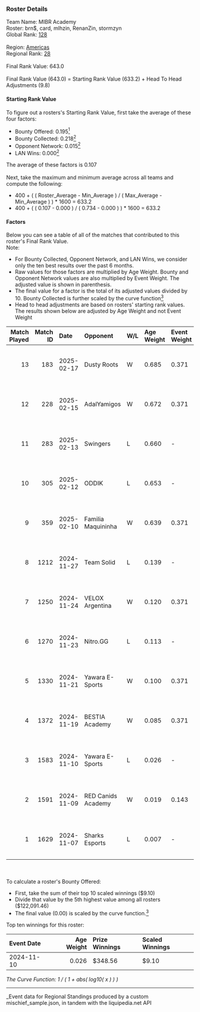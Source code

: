 ### Roster Details<br />
Team Name: MIBR Academy<br />
Roster: brn$, card, mlhzin, RenanZin, stormzyn<br />
Global Rank: [128](../../standings_global_2025_05_05.md)<br />
<br />
Region: [Americas]( ../../standings_americas_2025_05_05.md)<br />
Regional Rank: [28]( ../../standings_americas_2025_05_05.md)<br />
<br />
Final Rank Value:  643.0<br />
<br />
Final Rank Value (643.0) = Starting Rank Value (633.2) + Head To Head Adjustments (9.8)<br />

#### Starting Rank Value<br />
To figure out a rosters's Starting Rank Value, first take the average of these four factors:<br />
- Bounty Offered: 0.195[<sup>1</sup>](#table2)
- Bounty Collected: 0.218[<sup>2</sup>](#table1)
- Opponent Network: 0.015[<sup>2</sup>](#table1)
- LAN Wins: 0.000[<sup>2</sup>](#table1)

The average of these factors is 0.107<br />
<br />
Next, take the maximum and minimum average across all teams and compute the following:<br />
- 400 + ( ( Roster_Average - Min_Average ) / ( Max_Average - Min_Average ) ) * 1600 = 633.2
- 400 + ( ( 0.107 - 0.000 ) / ( 0.734 - 0.000 ) ) * 1600 = 633.2


#### Factors<br />
Below you can see a table of all of the matches that contributed to this roster's Final Rank Value.<br />
Note:<br />

- For Bounty Collected, Opponent Network, and LAN Wins, we consider only the ten best results over the past 6 months.
- Raw values for those factors are multiplied by Age Weight. Bounty and Opponent Network values are also multiplied by Event Weight. The adjusted value is shown in parenthesis.
- The final value for a factor is the total of its adjusted values divided by 10. Bounty Collected is further scaled by the curve function[<sup>3</sup>](#curveFunction)
- Head to head adjustments are based on rosters' starting rank values. The results shown below are adjusted by Age Weight and not Event Weight
<span id="table1"></span><br />


| Match Played | Match ID | Date       | Opponent           | W/L | Age Weight | Event Weight | Bounty Collected | Opponent Network | LAN Wins  | H2H Adj. | Roster                                 |
| -: | -: | :- | :- | :- | :- | :- | :- | :- | :- | -: | :- |
|           13 |      183 | 2025-02-17 | Dusty Roots        | W   | 0.685      | 0.371        | 0.010 (0.003)    | 0.292 (0.074)    | 0 (0.000) |    12.53 | brn$, card, mlhzin, RenanZin, stormzyn |
|           12 |      228 | 2025-02-15 | AdalYamigos        | W   | 0.672      | 0.371        | 0.000 (0.000)    | 0.208 (0.052)    | 0 (0.000) |     7.22 | brn$, card, mlhzin, RenanZin, stormzyn |
|           11 |      283 | 2025-02-13 | Swingers           | L   | 0.660      | -            | -                | -                | -         |    -8.37 | brn$, card, mlhzin, RenanZin, stormzyn |
|           10 |      305 | 2025-02-12 | ODDIK              | L   | 0.653      | -            | -                | -                | -         |    -6.99 | brn$, card, mlhzin, RenanZin, stormzyn |
|            9 |      359 | 2025-02-10 | Familia Maquininha | W   | 0.639      | 0.371        | 0.000 (0.000)    | 0.072 (0.017)    | 0 (0.000) |     6.15 | brn$, card, mlhzin, RenanZin, stormzyn |
|            8 |     1212 | 2024-11-27 | Team Solid         | L   | 0.139      | -            | -                | -                | -         |    -1.45 | brn$, card, diozera, mlhzin, RenanZin  |
|            7 |     1250 | 2024-11-24 | VELOX Argentina    | W   | 0.120      | 0.371        | 0.000 (0.000)    | 0.036 (0.002)    | 0 (0.000) |     0.82 | brn$, card, diozera, mlhzin, RenanZin  |
|            6 |     1270 | 2024-11-23 | Nitro.GG           | L   | 0.113      | -            | -                | -                | -         |    -1.89 | brn$, card, diozera, mlhzin, RenanZin  |
|            5 |     1330 | 2024-11-21 | Yawara E-Sports    | W   | 0.100      | 0.371        | 0.000 (0.000)    | 0.191 (0.007)    | 0 (0.000) |     1.42 | brn$, card, diozera, mlhzin, RenanZin  |
|            4 |     1372 | 2024-11-19 | BESTIA Academy     | W   | 0.085      | 0.371        | 0.000 (0.000)    | 0.000 (0.000)    | 0 (0.000) |     0.57 | brn$, card, diozera, mlhzin, RenanZin  |
|            3 |     1583 | 2024-11-10 | Yawara E-Sports    | L   | 0.026      | -            | -                | -                | -         |    -0.45 | brn$, card, diozera, mlhzin, RenanZin  |
|            2 |     1591 | 2024-11-09 | RED Canids Academy | W   | 0.019      | 0.143        | 0.002 (0.000)    | 0.034 (0.000)    | 0 (0.000) |     0.31 | brn$, card, diozera, mlhzin, RenanZin  |
|            1 |     1629 | 2024-11-07 | Sharks Esports     | L   | 0.007      | -            | -                | -                | -         |    -0.04 | brn$, card, diozera, mlhzin, RenanZin  |

<br />
<span id="table2"></span><br />
To calculate a roster's Bounty Offered:<br />

- First, take the sum of their top 10 scaled winnings ($9.10)
- Divide that value by the 5th highest value among all rosters ($122,091.46)
- The final value (0.00) is scaled by the curve function.[<sup>3</sup>](#curveFunction)

Top ten winnings for this roster:<br />

| Event Date | Age Weight | Prize Winnings | Scaled Winnings |
| :- | -: | :- | :- |
| 2024-11-10 |      0.026 | $348.56        | $9.10           |


<span id="curveFunction"></span>_The Curve Function: 1 / ( 1 + abs( log10( x ) ) )_<br />

---
_Event data for Regional Standings produced by a custom mischief_sample.json, in tandem with the liquipedia.net API<br />
